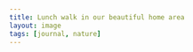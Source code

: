 ```yaml
---
title: Lunch walk in our beautiful home area
layout: image
tags: [journal, nature]
---
```

<figure class="bleed">
<img src="/img/journal/IMG_0967X.jpg" alt="">
</figure>